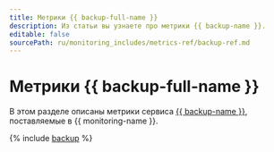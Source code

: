 ```yaml
---
title: Метрики {{ backup-full-name }}
description: Из статьи вы узнаете про метрики {{ backup-name }}.
editable: false
sourcePath: ru/monitoring_includes/metrics-ref/backup-ref.md
---
```


# Метрики {{ backup-full-name }}

В этом разделе описаны метрики сервиса [{{ backup-name }}](../../backup/), поставляемые в {{ monitoring-name }}.

{% include [backup](../../_includes/monitoring/metrics-ref/backup.md) %}